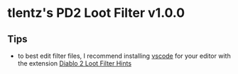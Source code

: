 # tlentz's PD2 Loot Filter v1.0.0
 
## Tips
- to best edit filter files, I recommend installing [vscode](https://code.visualstudio.com/download) for your editor with the extension [Diablo 2 Loot Filter Hints](https://marketplace.visualstudio.com/items?itemName=TommyC90.diablo2-loot-filter-hint)